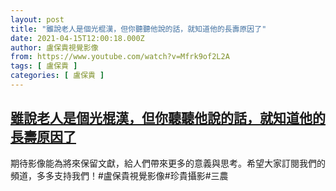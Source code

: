 ```yaml
---
layout: post
title: "雖說老人是個光棍漢，但你聽聽他說的話，就知道他的長壽原因了"
date: 2021-04-15T12:00:18.000Z
author: 盧保貴視覺影像
from: https://www.youtube.com/watch?v=Mfrk9of2L2A
tags: [ 盧保貴 ]
categories: [ 盧保貴 ]
---
```

<!--1618488018000-->
[雖說老人是個光棍漢，但你聽聽他說的話，就知道他的長壽原因了](https://www.youtube.com/watch?v=Mfrk9of2L2A)
------

<div>
期待影像能為將來保留文獻，給人們帶來更多的意義與思考。希望大家訂閱我們的頻道，多多支持我們！#盧保貴視覺影像#珍貴攝影#三農
</div>
